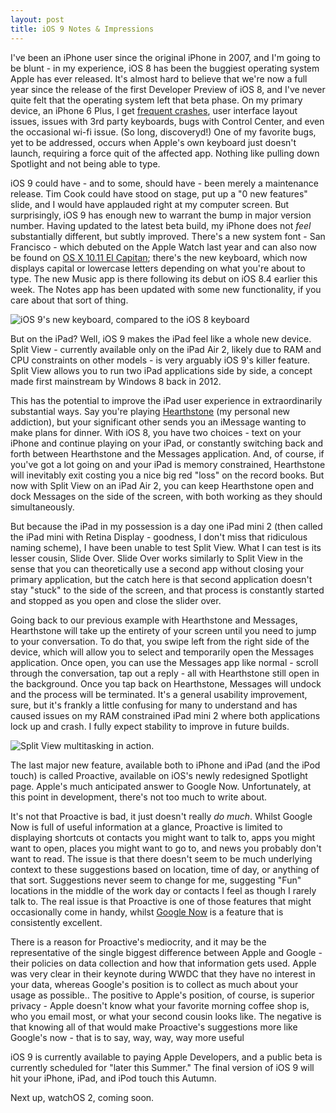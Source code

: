 ```yaml
---
layout: post
title: iOS 9 Notes & Impressions
---
```


I've been an iPhone user since the original iPhone in 2007, and I'm going to be blunt - in my experience, iOS 8 has been the buggiest operating system Apple has ever released. It's almost hard to believe that we're now a full year since the release of the first Developer Preview of iOS 8, and I've never quite felt that the operating system left that beta phase. On my primary device, an iPhone 6 Plus, I get [frequent crashes](http://readwrite.com/2014/09/23/ios-8-apple-iphone-crashes-wtf), user interface layout issues, issues with 3rd party keyboards, bugs with Control Center, and even the occasional wi-fi issue. (So long, discoveryd!) One of my favorite bugs, yet to be addressed, occurs when Apple's own keyboard just doesn't launch, requiring a force quit of the affected app. Nothing like pulling down Spotlight and not being able to type.

iOS 9 could have - and to some, should have - been merely a maintenance release. Tim Cook could have stood on stage, put up a "0 new features" slide, and I would have applauded right at my computer screen. But surprisingly, iOS 9 has enough new to warrant the bump in major version number. Having updated to the latest beta build, my iPhone does not *feel* substantially different, but subtly improved. There's a new system font - San Francisco - which debuted on the Apple Watch last year and can also now be found on [OS X 10.11 El Capitan](http://dotunderscore.net/2015/06/11/os-x-notes-and-impressions/); there's the new keyboard, which now displays capital or lowercase letters depending on what you're about to type. The new Music app is there following its debut on iOS 8.4 earlier this week. The Notes app has been updated with some new functionality, if you care about that sort of thing.

![iOS 9's new keyboard, compared to the iOS 8 keyboard](http://dotunderscore.net/images/keyboards.png)

But on the iPad? Well, iOS 9 makes the iPad feel like a whole new device. Split View  - currently available only on the iPad Air 2, likely due to RAM and CPU constraints on other models - is very arguably iOS 9's killer feature. Split View allows you to run two iPad applications side by side, a concept made first mainstream by Windows 8 back in 2012.

This has the potential to improve the iPad user experience in extraordinarily substantial ways. Say you're playing [Hearthstone](https://itunes.apple.com/us/app/hearthstone-heroes-warcraft/id625257520?mt=8) (my personal new addiction), but your significant other sends you an iMessage wanting to make plans for dinner. With iOS 8, you have two choices - text on your iPhone and continue playing on your iPad, or constantly switching back and forth between Hearthstone and the Messages application. And, of course, if you've got a lot going on and your iPad is memory constrained, Hearthstone will inevitably exit costing you a nice big red "loss" on the record books. But now with Split View on an iPad Air 2, you can keep Hearthstone open and dock Messages on the side of the screen, with both working as they should simultaneously. 

But because the iPad in my possession is a day one iPad mini 2 (then called the iPad mini with Retina Display - goodness, I don't miss that ridiculous naming scheme), I have been unable to test Split View. What I can test is its lesser cousin, Slide Over. Slide Over works similarly to Split View in the sense that you can theoretically use a second app without closing your primary application, but the catch here is that second application doesn't stay "stuck" to the side of the screen, and that process is constantly started and stopped as you open and close the slider over. 

Going back to our previous example with Hearthstone and Messages, Hearthstone will take up the entirety of your screen until you need to jump to your conversation. To do that, you swipe left from the right side of the device, which will allow you to select and temporarily open the Messages application. Once open, you can use the Messages app like normal - scroll through the conversation, tap out a reply - all with Hearthstone still open in the background. Once you tap back on Hearthstone, Messages will undock and the process will be terminated. It's a general usability improvement, sure, but it's frankly a little confusing for many to understand and has caused issues on my RAM constrained iPad mini 2 where both applications lock up and crash. I fully expect stability to improve in future builds.

![Split View multitasking in action.](http://dotunderscore.net/images/splitview.jpg)

The last major new feature, available both to iPhone and iPad (and the iPod touch) is called Proactive, available on iOS's newly redesigned Spotlight page. Apple's much anticipated answer to Google Now. Unfortunately, at this point in development, there's not too much to write about. 

It's not that Proactive is bad, it just doesn't really *do much*. Whilst Google Now is full of useful information at a glance, Proactive is limited to displaying shortcuts ot contacts you might want to talk to, apps you might want to open, places you might want to go to, and news you probably don't want to read. The issue is that there doesn't seem to be much underlying context to these suggestions based on location, time of day, or anything of that sort. Suggestions never seem to change for me, suggesting "Fun" locations in the middle of the work day or contacts I feel as though I rarely talk to. The real issue is that Proactive is one of those features that might occasionally come in handy, whilst [Google Now](http://www.google.com/landing/now/) is a feature that is consistently excellent.

There is a reason for Proactive's mediocrity, and it may be the representative of the single biggest difference between Apple and Google - their policies on data collection and how that information gets used. Apple was very clear in their keynote during WWDC that they have no interest in your data, whereas Google's position is to collect as much about your usage as possible.. The positive to Apple's position, of course, is superior privacy - Apple doesn't know what your favorite morning coffee shop is, who you email most, or what your second cousin looks like. The negative is that knowing all of that would make Proactive's suggestions more like Google's now - that is to say, way, way, way more useful

iOS 9 is currently available to paying Apple Developers, and a public beta is currently scheduled for "later this Summer." The final version of iOS 9 will hit your iPhone, iPad, and iPod touch this Autumn.

Next up, watchOS 2, coming soon.
